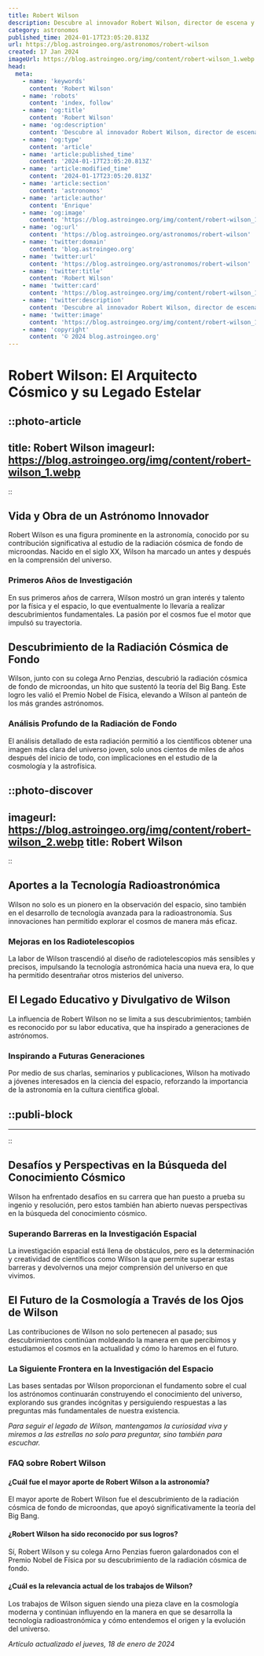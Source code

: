 ```yaml
---
title: Robert Wilson
description: Descubre al innovador Robert Wilson, director de escena y artista visionario. Explora su genialidad teatral y obra única.
category: astronomos
published_time: 2024-01-17T23:05:20.813Z
url: https://blog.astroingeo.org/astronomos/robert-wilson
created: 17 Jan 2024
imageUrl: https://blog.astroingeo.org/img/content/robert-wilson_1.webp
head:
  meta:
    - name: 'keywords'
      content: 'Robert Wilson'
    - name: 'robots'
      content: 'index, follow'
    - name: 'og:title'
      content: 'Robert Wilson'
    - name: 'og:description'
      content: 'Descubre al innovador Robert Wilson, director de escena y artista visionario. Explora su genialidad teatral y obra única.'
    - name: 'og:type'
      content: 'article'
    - name: 'article:published_time'
      content: '2024-01-17T23:05:20.813Z'
    - name: 'article:modified_time'
      content: '2024-01-17T23:05:20.813Z'
    - name: 'article:section'
      content: 'astronomos'
    - name: 'article:author'
      content: 'Enrique'
    - name: 'og:image'
      content: 'https://blog.astroingeo.org/img/content/robert-wilson_1.webp'
    - name: 'og:url'
      content: 'https://blog.astroingeo.org/astronomos/robert-wilson'
    - name: 'twitter:domain'
      content: 'blog.astroingeo.org'
    - name: 'twitter:url'
      content: 'https://blog.astroingeo.org/astronomos/robert-wilson'
    - name: 'twitter:title'
      content: 'Robert Wilson'
    - name: 'twitter:card'
      content: 'https://blog.astroingeo.org/img/content/robert-wilson_1.webp'
    - name: 'twitter:description'
      content: 'Descubre al innovador Robert Wilson, director de escena y artista visionario. Explora su genialidad teatral y obra única.'
    - name: 'twitter:image'
      content: 'https://blog.astroingeo.org/img/content/robert-wilson_1.webp'
    - name: 'copyright'
      content: '© 2024 blog.astroingeo.org'
---
```

# Robert Wilson: El Arquitecto Cósmico y su Legado Estelar


::photo-article
---
title: Robert Wilson
imageurl: https://blog.astroingeo.org/img/content/robert-wilson_1.webp
---
::



## Vida y Obra de un Astrónomo Innovador

Robert Wilson es una figura prominente en la astronomía, conocido por su contribución significativa al estudio de la radiación cósmica de fondo de microondas. Nacido en el siglo XX, Wilson ha marcado un antes y después en la comprensión del universo.

### Primeros Años de Investigación

En sus primeros años de carrera, Wilson mostró un gran interés y talento por la física y el espacio, lo que eventualmente lo llevaría a realizar descubrimientos fundamentales. La pasión por el cosmos fue el motor que impulsó su trayectoria.

## Descubrimiento de la Radiación Cósmica de Fondo

Wilson, junto con su colega Arno Penzias, descubrió la radiación cósmica de fondo de microondas, un hito que sustentó la teoría del Big Bang. Este logro les valió el Premio Nobel de Física, elevando a Wilson al panteón de los más grandes astrónomos.

### Análisis Profundo de la Radiación de Fondo

El análisis detallado de esta radiación permitió a los científicos obtener una imagen más clara del universo joven, solo unos cientos de miles de años después del inicio de todo, con implicaciones en el estudio de la cosmología y la astrofísica.


::photo-discover
---
imageurl: https://blog.astroingeo.org/img/content/robert-wilson_2.webp
title: Robert Wilson
---
::



## Aportes a la Tecnología Radioastronómica

Wilson no solo es un pionero en la observación del espacio, sino también en el desarrollo de tecnología avanzada para la radioastronomía. Sus innovaciones han permitido explorar el cosmos de manera más eficaz.

### Mejoras en los Radiotelescopios

La labor de Wilson trascendió al diseño de radiotelescopios más sensibles y precisos, impulsando la tecnología astronómica hacia una nueva era, lo que ha permitido desentrañar otros misterios del universo.

## El Legado Educativo y Divulgativo de Wilson

La influencia de Robert Wilson no se limita a sus descubrimientos; también es reconocido por su labor educativa, que ha inspirado a generaciones de astrónomos.

### Inspirando a Futuras Generaciones

Por medio de sus charlas, seminarios y publicaciones, Wilson ha motivado a jóvenes interesados en la ciencia del espacio, reforzando la importancia de la astronomía en la cultura científica global.


  ::publi-block
  ---
  ---
  ::
  
  

## Desafíos y Perspectivas en la Búsqueda del Conocimiento Cósmico

Wilson ha enfrentado desafíos en su carrera que han puesto a prueba su ingenio y resolución, pero estos también han abierto nuevas perspectivas en la búsqueda del conocimiento cósmico.

### Superando Barreras en la Investigación Espacial

La investigación espacial está llena de obstáculos, pero es la determinación y creatividad de científicos como Wilson la que permite superar estas barreras y devolvernos una mejor comprensión del universo en que vivimos.

## El Futuro de la Cosmología a Través de los Ojos de Wilson

Las contribuciones de Wilson no solo pertenecen al pasado; sus descubrimientos continúan moldeando la manera en que percibimos y estudiamos el cosmos en la actualidad y cómo lo haremos en el futuro.

### La Siguiente Frontera en la Investigación del Espacio

Las bases sentadas por Wilson proporcionan el fundamento sobre el cual los astrónomos continuarán construyendo el conocimiento del universo, explorando sus grandes incógnitas y persiguiendo respuestas a las preguntas más fundamentales de nuestra existencia.

*Para seguir el legado de Wilson, mantengamos la curiosidad viva y miremos a las estrellas no solo para preguntar, sino también para escuchar.*

### FAQ sobre Robert Wilson

#### ¿Cuál fue el mayor aporte de Robert Wilson a la astronomía?
El mayor aporte de Robert Wilson fue el descubrimiento de la radiación cósmica de fondo de microondas, que apoyó significativamente la teoría del Big Bang.

#### ¿Robert Wilson ha sido reconocido por sus logros?
Sí, Robert Wilson y su colega Arno Penzias fueron galardonados con el Premio Nobel de Física por su descubrimiento de la radiación cósmica de fondo.

#### ¿Cuál es la relevancia actual de los trabajos de Wilson?
Los trabajos de Wilson siguen siendo una pieza clave en la cosmología moderna y continúan influyendo en la manera en que se desarrolla la tecnología radioastronómica y cómo entendemos el origen y la evolución del universo.

_Artículo actualizado el jueves, 18 de enero de 2024_